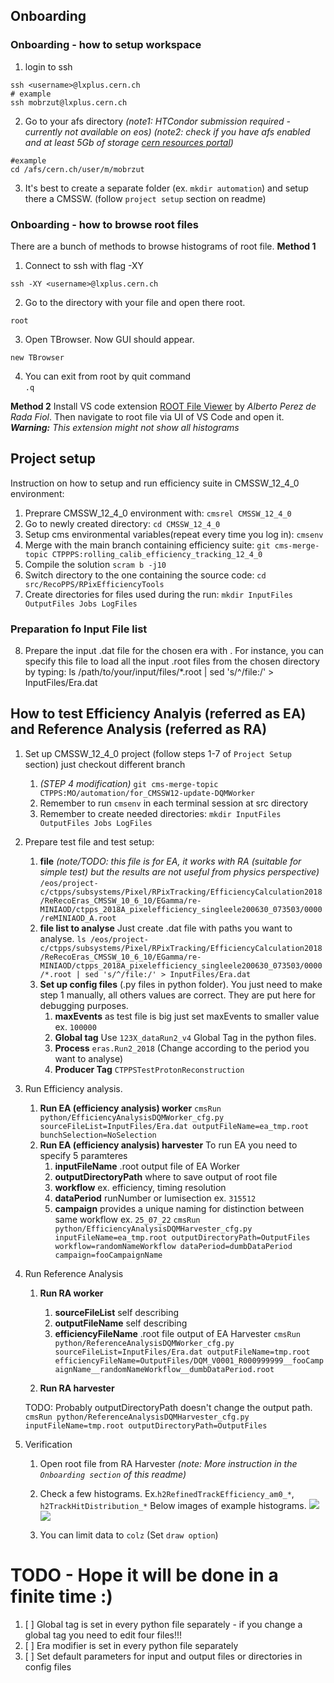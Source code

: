 ## Onboarding
### Onboarding - how to setup workspace 
1. login to ssh 
```
ssh <username>@lxplus.cern.ch
# example
ssh mobrzut@lxplus.cern.ch
```

2. Go to your afs directory *(note1: HTCondor submission required - currently not available on eos)*
*(note2: check if you have afs enabled and at least 5Gb of storage [cern resources portal](https://resources.web.cern.ch/resources/Manage/ListServices.aspx))*

```
#example
cd /afs/cern.ch/user/m/mobrzut
```
3. It's best to create a separate folder (ex. `mkdir automation`) and setup there a CMSSW. (follow `project setup` section on readme)

### Onboarding - how to browse root files
There are a bunch of methods to browse histograms of root file. 
**Method 1**
1. Connect to ssh with flag -XY
```
ssh -XY <username>@lxplus.cern.ch
```

2. Go to the directory with your file and open there root. 
```
root
``` 
3. Open TBrowser. Now GUI should appear. 
```
new TBrowser
```

4. You can exit from root by quit command  
```.q```

**Method 2**
Install VS code extension [ROOT File Viewer](https://marketplace.visualstudio.com/items?itemName=albertopdrf.root-file-viewer) by *Alberto Perez de Rada Fiol*. 
Then navigate to root file via UI of VS Code and open it. 
***Warning:** This extension might not show all histograms*
 
## Project setup 
Instruction on how to setup and run efficiency suite in CMSSW_12_4_0 environment:

1. Preprare CMSSW_12_4_0 environment with: `cmsrel CMSSW_12_4_0`
2. Go to newly created directory: `cd CMSSW_12_4_0`
3. Setup cms environmental variables(repeat every time you log in): `cmsenv`
4. Merge with the main branch containing efficiency suite: `git cms-merge-topic CTPPPS:rolling_calib_efficiency_tracking_12_4_0`
5. Compile the solution `scram b -j10`
6. Switch directory to the one containing the source code: `cd src/RecoPPS/RPixEfficiencyTools`
7. Create directories for files used during the run: `mkdir InputFiles OutputFiles Jobs LogFiles`

### Preparation fo Input File list
8. Prepare the input .dat file for the chosen era with <era name>. For instance, you can specify this file to load all the input .root files from the chosen directory by typing:
	ls /path/to/your/input/files/*.root | sed 's/^/file:/' > InputFiles/Era<era name>.dat


## How to test Efficiency Analyis (referred as EA) and Reference Analysis (referred as RA)
1. Set up CMSSW_12_4_0 project (follow steps 1-7 of `Project Setup` section) just checkout different branch
	1. *(STEP 4 modification)* `git cms-merge-topic CTPPS:MO/automation/for_CMSSW12-update-DQMWorker`
	2. Remember to run `cmsenv` in each terminal session at src directory
	3. Remember to create needed directories:
		```mkdir InputFiles OutputFiles Jobs LogFiles```
2. Prepare test file and test setup:
	1. **file** *(note/TODO: this file is for EA, it works with RA (suitable for simple test)  but the results are not useful from physics perspective)* `/eos/project-c/ctpps/subsystems/Pixel/RPixTracking/EfficiencyCalculation2018/ReRecoEras_CMSSW_10_6_10/EGamma/re-MINIAOD/ctpps_2018A_pixelefficiency_singleele200630_073503/0000/reMINIAOD_A.root`
	2. **file list to analyse** Just create .dat file with paths you want to analyse.
	```ls /eos/project-c/ctpps/subsystems/Pixel/RPixTracking/EfficiencyCalculation2018/ReRecoEras_CMSSW_10_6_10/EGamma/re-MINIAOD/ctpps_2018A_pixelefficiency_singleele200630_073503/0000/*.root | sed 's/^/file:/' > InputFiles/Era.dat```
	3. **Set up config files** (.py files in python folder).  You just need to make step 1 manually, all others values are correct. They are put here for debugging purposes.  
		1. **maxEvents** as test file is big just set maxEvents to smaller value ex. `100000`
		2. **Global tag** Use `123X_dataRun2_v4` Global Tag in the python files.
		3. **Process**  `eras.Run2_2018` (Change according to the period you want to analyse)
		4. **Producer Tag** `CTPPSTestProtonReconstruction`
		
3. Run Efficiency analysis.
	1. **Run EA (efficiency analysis) worker**
		```cmsRun python/EfficiencyAnalysisDQMWorker_cfg.py sourceFileList=InputFiles/Era.dat outputFileName=ea_tmp.root bunchSelection=NoSelection```
	2. **Run EA (efficiency analysis) harvester** To run EA you need to specify 5 paramteres
		1. **inputFileName** .root output file of EA Worker
		2. **outputDirectoryPath** where to save output of root file 
		3. **workflow** ex. efficiency, timing resolution
		4. **dataPeriod** runNumber or lumisection ex. `315512`
		5. **campaign** provides a unique naming for distinction between same workflow ex. `25_07_22`
	```cmsRun python/EfficiencyAnalysisDQMHarvester_cfg.py inputFileName=ea_tmp.root outputDirectoryPath=OutputFiles workflow=randomNameWorkflow dataPeriod=dumbDataPeriod campaign=fooCampaignName```

4. Run Reference Analysis 
	1. **Run RA worker** 
		1. **sourceFileList** self describing
		2. **outputFileName** self describing 
		3. **efficiencyFileName** .root file output of EA Harvester
	```cmsRun python/ReferenceAnalysisDQMWorker_cfg.py sourceFileList=InputFiles/Era.dat outputFileName=tmp.root efficiencyFileName=OutputFiles/DQM_V0001_R000999999__fooCampaignName__randomNameWorkflow__dumbDataPeriod.root```

	2. **Run RA harvester**

	TODO: Probably outputDirectoryPath doesn't change the output path. 
	```cmsRun python/ReferenceAnalysisDQMHarvester_cfg.py inputFileName=tmp.root outputDirectoryPath=OutputFiles```
5. Verification
	1. Open root file from RA Harvester *(note: More instruction in the `Onboarding section` of this readme)*
	2. Check a few histograms. Ex.`h2RefinedTrackEfficiency_am0_*`, `h2TrackHitDistribution_*`
	Below images of example histograms.
	![](ReadmeResources/h2_RefinedTrackEfficiency_example_histogram.png)
	![](ReadmeResources/h2_HitTrackDistribution_example_histogram.png)

	3. You can limit data to `colz` (Set `draw option`) 

# TODO - Hope it will be done in a finite time :)  
1. [ ] Global tag is set in every python file separately - if you change a global tag you need to edit four files!!!
2. [ ] Era modifier is set in every python file separately
3. [ ] Set default parameters for input and output files or directories in config files  

